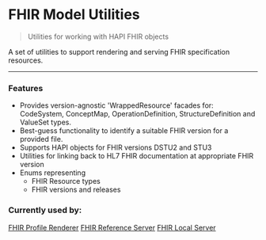 # FHIR Model Utilities
> Utilities for working with HAPI FHIR objects

A set of utilities to support rendering and serving FHIR specification resources. 

---

### Features

- Provides version-agnostic 'WrappedResource' facades for: CodeSystem, ConceptMap, OperationDefinition, StructureDefinition and ValueSet types.
- Best-guess functionality to identify a suitable FHIR version for a provided file.
- Supports HAPI objects for FHIR versions DSTU2 and STU3
- Utilities for linking back to HL7 FHIR documentation at appropriate FHIR version
- Enums representing
    - FHIR Resource types
    - FHIR versions and releases

### Currently used by:
[FHIR Profile Renderer](https://github.com/health-and-care-developer-network/fhir-profile-renderer)
[FHIR Reference Server](https://github.com/health-and-care-developer-network/fhir-reference-server)
[FHIR Local Server](https://github.com/health-and-care-developer-network/fhir-server-renderer)
